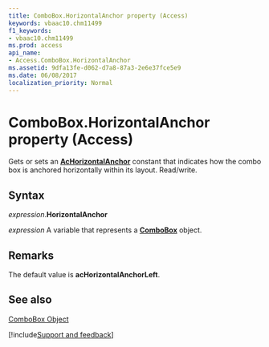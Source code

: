 ```yaml
---
title: ComboBox.HorizontalAnchor property (Access)
keywords: vbaac10.chm11499
f1_keywords:
- vbaac10.chm11499
ms.prod: access
api_name:
- Access.ComboBox.HorizontalAnchor
ms.assetid: 9dfa13fe-d062-d7a8-87a3-2e6e37fce5e9
ms.date: 06/08/2017
localization_priority: Normal
---
```



# ComboBox.HorizontalAnchor property (Access)

Gets or sets an  **[AcHorizontalAnchor](Access.AcHorizontalAnchor.md)** constant that indicates how the combo box is anchored horizontally within its layout. Read/write.


## Syntax

_expression_.**HorizontalAnchor**

_expression_ A variable that represents a **[ComboBox](Access.ComboBox.md)** object.


## Remarks

The default value is  **acHorizontalAnchorLeft**.


## See also


[ComboBox Object](Access.ComboBox.md)

[!include[Support and feedback](~/includes/feedback-boilerplate.md)]